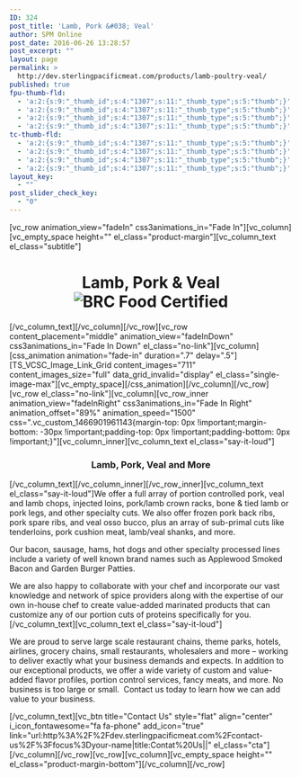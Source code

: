 ```yaml
---
ID: 324
post_title: 'Lamb, Pork &#038; Veal'
author: SPM Online
post_date: 2016-06-26 13:28:57
post_excerpt: ""
layout: page
permalink: >
  http://dev.sterlingpacificmeat.com/products/lamb-poultry-veal/
published: true
fpu-thumb-fld:
  - 'a:2:{s:9:"_thumb_id";s:4:"1307";s:11:"_thumb_type";s:5:"thumb";}'
  - 'a:2:{s:9:"_thumb_id";s:4:"1307";s:11:"_thumb_type";s:5:"thumb";}'
  - 'a:2:{s:9:"_thumb_id";s:4:"1307";s:11:"_thumb_type";s:5:"thumb";}'
  - 'a:2:{s:9:"_thumb_id";s:4:"1307";s:11:"_thumb_type";s:5:"thumb";}'
tc-thumb-fld:
  - 'a:2:{s:9:"_thumb_id";s:4:"1307";s:11:"_thumb_type";s:5:"thumb";}'
  - 'a:2:{s:9:"_thumb_id";s:4:"1307";s:11:"_thumb_type";s:5:"thumb";}'
  - 'a:2:{s:9:"_thumb_id";s:4:"1307";s:11:"_thumb_type";s:5:"thumb";}'
  - 'a:2:{s:9:"_thumb_id";s:4:"1307";s:11:"_thumb_type";s:5:"thumb";}'
layout_key:
  - ""
post_slider_check_key:
  - "0"
---
```

[vc_row animation_view="fadeIn" css3animations_in="Fade In"][vc_column][vc_empty_space height="" el_class="product-margin"][vc_column_text el_class="subtitle"]
<h1 class="page-title" style="text-align: center;">Lamb, Pork &amp; Veal<img class="brc" src="http://dev.sterlingpacificmeat.com/wp-content/uploads/2016/10/brc-logo-44x66.png" alt="BRC Food Certified" /></h1>
[/vc_column_text][/vc_column][/vc_row][vc_row content_placement="middle" animation_view="fadeInDown" css3animations_in="Fade In Down" el_class="no-link"][vc_column][css_animation animation="fade-in" duration=".7" delay=".5"][TS_VCSC_Image_Link_Grid content_images="711" content_images_size="full" data_grid_invalid="display" el_class="single-image-max"][vc_empty_space][/css_animation][/vc_column][/vc_row][vc_row el_class="no-link"][vc_column][vc_row_inner animation_view="fadeInRight" css3animations_in="Fade In Right" animation_offset="89%" animation_speed="1500" css=".vc_custom_1466901961143{margin-top: 0px !important;margin-bottom: -30px !important;padding-top: 0px !important;padding-bottom: 0px !important;}"][vc_column_inner][vc_column_text el_class="say-it-loud"]
<h3 style="text-align: center;">Lamb, Pork, Veal and More</h3>
[/vc_column_text][/vc_column_inner][/vc_row_inner][vc_column_text el_class="say-it-loud"]We offer a full array of portion controlled pork, veal and lamb chops, injected loins, pork/lamb crown racks, bone &amp; tied lamb or pork legs, and other specialty cuts. We also offer frozen pork back ribs, pork spare ribs, and veal osso bucco, plus an array of sub-primal cuts like tenderloins, pork cushion meat, lamb/veal shanks, and more.

Our bacon, sausage, hams, hot dogs and other specialty processed lines include a variety of well known brand names such as Applewood Smoked Bacon and Garden Burger Patties.

We are also happy to collaborate with your chef and incorporate our vast knowledge and network of spice providers along with the expertise of our own in-house chef to create value-added marinated products that can customize any of our portion cuts of proteins specifically for you.[/vc_column_text][vc_column_text el_class="say-it-loud"]
<div class="vc_row wpb_row vc_row-fluid">
<div class="wpb_column vc_column_container vc_col-sm-12">
<div class="vc_column-inner ">
<div class="wpb_wrapper">
<div class="wpb_text_column wpb_content_element say-it-loud">
<div class="wpb_wrapper">
<div class="vc_row wpb_row vc_row-fluid">
<div class="wpb_column vc_column_container vc_col-sm-12">
<div class="vc_column-inner ">
<div class="wpb_wrapper">
<div class="wpb_text_column wpb_content_element say-it-loud">
<div class="wpb_wrapper">

We are proud to serve large scale restaurant chains, theme parks, hotels, airlines, grocery chains, small restaurants, wholesalers and more – working to deliver exactly what your business demands and expects. In addition to our exceptional products, we offer a wide variety of custom and value-added flavor profiles, portion control services, fancy meats, and more. No business is too large or small.  Contact us today to learn how we can add value to your business.

</div>
</div>
</div>
</div>
</div>
</div>
<div class="vc_row wpb_row vc_row-fluid"></div>
</div>
</div>
</div>
</div>
</div>
</div>
<div class="vc_row wpb_row vc_row-fluid"></div>
[/vc_column_text][vc_btn title="Contact Us" style="flat" align="center" i_icon_fontawesome="fa fa-phone" add_icon="true" link="url:http%3A%2F%2Fdev.sterlingpacificmeat.com%2Fcontact-us%2F%3Ffocus%3Dyour-name|title:Contat%20Us||" el_class="cta"][/vc_column][/vc_row][vc_row][vc_column][vc_empty_space height="" el_class="product-margin-bottom"][/vc_column][/vc_row]